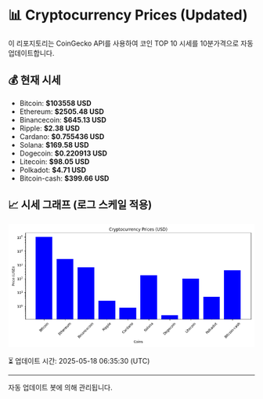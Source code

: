 
# 📊 Cryptocurrency Prices (Updated)

이 리포지토리는 CoinGecko API를 사용하여 코인 TOP 10 시세를 10분가격으로 자동 업데이트합니다.

## 💰 현재 시세
- Bitcoin: **$103558 USD**
- Ethereum: **$2505.48 USD**
- Binancecoin: **$645.13 USD**
- Ripple: **$2.38 USD**
- Cardano: **$0.755436 USD**
- Solana: **$169.58 USD**
- Dogecoin: **$0.220913 USD**
- Litecoin: **$98.05 USD**
- Polkadot: **$4.71 USD**
- Bitcoin-cash: **$399.66 USD**

## 📈 시세 그래프 (로그 스케일 적용)
![Crypto Prices](crypto_prices.png)

⏳ 업데이트 시간: 2025-05-18 06:35:30 (UTC)

---
자동 업데이트 봇에 의해 관리됩니다.
